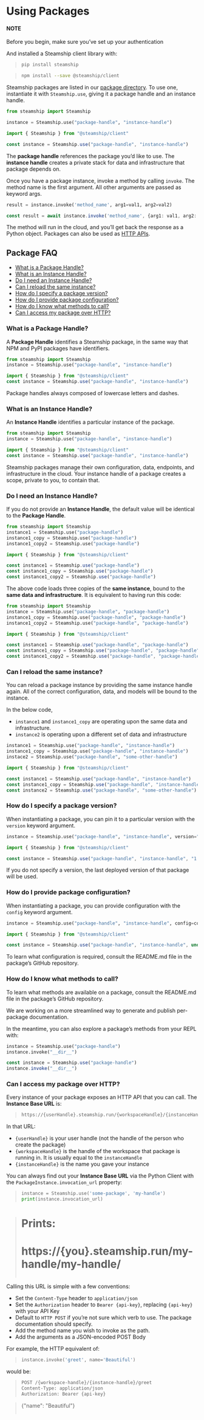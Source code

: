 <a id="usingpackages"></a>

# Using Packages

#### NOTE
Before you begin, make sure you’ve set up your authentication

And installed a Steamship client library with:

> ```bash
> pip install steamship
> ```

> ```bash
> npm install --save @steamship/client
> ```

Steamship packages are listed in our [package directory](https://www.steamship.com/packages).
To use one, instantiate it with `Steamship.use`, giving it a package handle and an instance handle.

```python
from steamship import Steamship

instance = Steamship.use("package-handle", "instance-handle")
```

```typescript
import { Steamship } from "@steamship/client"

const instance = Steamship.use("package-handle", "instance-handle")
```

The **package handle** references the package you’d like to use.
The **instance handle** creates a private stack for data and infrastructure that package depends on.

Once you have a package instance, invoke a method by calling `invoke`.
The method name is the first argument.
All other arguments are passed as keyword args.

```python
result = instance.invoke('method_name', arg1=val1, arg2=val2)
```

```typescript
const result = await instance.invoke('method_name', {arg1: val1, arg2: val2})
```

The method will run in the cloud, and you’ll get back the response as a Python object.
Packages can also be used as [HTTP APIs](../configuration/http.md#http).

## Package FAQ

- [What is a Package Handle?](#what-is-a-package-handle)
- [What is an Instance Handle?](#what-is-an-instance-handle)
- [Do I need an Instance Handle?](#do-i-need-an-instance-handle)
- [Can I reload the same instance?](#can-i-reload-the-same-instance)
- [How do I specify a package version?](#how-do-i-specify-a-package-version)
- [How do I provide package configuration?](#how-do-i-provide-package-configuration)
- [How do I know what methods to call?](#how-do-i-know-what-methods-to-call)
- [Can I access my package over HTTP?](#can-i-access-my-package-over-http)

<a id="what-is-a-package-handle"></a>

### What is a Package Handle?

A **Package Handle** identifies a Steamship package, in the same way that NPM and PyPI packages have identifiers.

```python
from steamship import Steamship
instance = Steamship.use("package-handle", "instance-handle")
```

```typescript
import { Steamship } from "@steamship/client"
const instance = Steamship.use("package-handle", "instance-handle")
```

Package handles always composed of lowercase letters and dashes.

<a id="what-is-an-instance-handle"></a>

### What is an Instance Handle?

An **Instance Handle** identifies a particular instance of the package.

```python
from steamship import Steamship
instance = Steamship.use("package-handle", "instance-handle")
```

```typescript
import { Steamship } from "@steamship/client"
const instance = Steamship.use("package-handle", "instance-handle")
```

Steamship packages manage their own configuration, data, endpoints, and infrastructure in the cloud.
Your instance handle of a package creates a scope, private to you, to contain that.

<a id="do-i-need-an-instance-handle"></a>

### Do I need an Instance Handle?

If you do not provide an **Instance Handle**, the default value will be identical to the **Package Handle**.

```python
from steamship import Steamship
instance1 = Steamship.use("package-handle")
instance1_copy = Steamship.use("package-handle")
instance1_copy2 = Steamship.use("package-handle")
```

```typescript
import { Steamship } from "@steamship/client"

const instance1 = Steamship.use("package-handle")
const instance1_copy = Steamship.use("package-handle")
const instance1_copy2 = Steamship.use("package-handle")
```

The above code loads three copies of the **same instance**, bound to the **same data and infrastructure**.
It is equivalent to having run this code:

```python
from steamship import Steamship
instance = Steamship.use("package-handle", "package-handle")
instance1_copy = Steamship.use("package-handle", "package-handle")
instance1_copy2 = Steamship.use("package-handle", "package-handle")
```

```typescript
import { Steamship } from "@steamship/client"

const instance1 = Steamship.use("package-handle", "package-handle")
const instance1_copy = Steamship.use("package-handle", "package-handle")
const instance1_copy2 = Steamship.use("package-handle", "package-handle")
```

<a id="can-i-reload-the-same-instance"></a>

### Can I reload the same instance?

You can reload a package instance by providing the same instance handle again.
All of the correct configuration, data, and models will be bound to the instance.

In the below code,

* `instance1` and `instance1_copy` are operating upon the same data and infrastructure.
* `instance2` is operating upon a different set of data and infrastructure

```python
instance1 = Steamship.use("package-handle", "instance-handle")
instance1_copy = Steamship.use("package-handle", "instance-handle")
instace2 = Steamship.use("package-handle", "some-other-handle")
```

```typescript
import { Steamship } from "@steamship/client"

const instance1 = Steamship.use("package-handle", "instance-handle")
const instance1_copy = Steamship.use("package-handle", "instance-handle")
const instance2 = Steamship.use("package-handle", "some-other-handle")
```

<a id="how-do-i-specify-a-package-version"></a>

### How do I specify a package version?

When instantiating a package, you can pin it to a particular version with the `version` keyword argument.

```python
instance = Steamship.use("package-handle", "instance-handle", version="1.0.0")
```

```typescript
import { Steamship } from "@steamship/client"

const instance = Steamship.use("package-handle", "instance-handle", "1.0.0")
```

If you do not specify a version, the last deployed version of that package will be used.

<a id="how-do-i-provide-package-configuration"></a>

### How do I provide package configuration?

When instantiating a package, you can provide configuration with the `config` keyword argument.

```python
instance = Steamship.use("package-handle", "instance-handle", config=config_dict)
```

```typescript
import { Steamship } from "@steamship/client"

const instance = Steamship.use("package-handle", "instance-handle", undefined, {key: "value"})
```

To learn what configuration is required, consult the README.md file in the package’s GitHub repository.

<a id="how-do-i-know-what-methods-to-call"></a>

### How do I know what methods to call?

To learn what methods are available on a package, consult the README.md file in the package’s GitHub repository.

We are working on a more streamlined way to generate and publish per-package documentation.

In the meantime, you can also explore a package’s methods from your REPL with:

```python
instance = Steamship.use("package-handle")
instance.invoke("__dir__")
```

```typescript
const instance = Steamship.use("package-handle")
instance.invoke("__dir__")
```

<a id="can-i-access-my-package-over-http"></a>

### Can I access my package over HTTP?

Every instance of your package exposes an HTTP API that you can call. The **Instance Base URL** is:

> ```default
> https://{userHandle}.steamship.run/{workspaceHandle}/{instanceHandle}/
> ```

In that URL:

- `{userHandle}` is your user handle (not the handle of the person who create the package)
- `{workspaceHandle}` is the handle of the workspace that package is running in. It is usually equal to the `instanceHandle`
- `{instanceHandle}` is the name you gave your instance

You can always find out your **Instance Base URL** via the Python Client with the `PackageInstance.invocation_url` property:

> ```python
> instance = Steamship.use('some-package', 'my-handle')
> print(instance.invocation_url)

> # Prints:
> # https://{you}.steamship.run/my-handle/my-handle/
> ```

Calling this URL is simple with a few conventions:

- Set the `Content-Type` header to `application/json`
- Set the `Authorization` header to `Bearer {api-key}`, replacing `{api-key}` with your API Key
- Default to `HTTP POST` if you’re not sure which verb to use. The package documentation should specify.
- Add the method name you wish to invoke as the path.
- Add the arguments as a JSON-encoded POST Body

For example, the HTTP equivalent of:

> ```python
> instance.invoke('greet', name='Beautiful')
> ```

would be:

> ```default
> POST /{workspace-handle}/{instance-handle}/greet
> Content-Type: application/json
> Authorization: Bearer {api-key}

> {"name": "Beautiful"}
> ```
